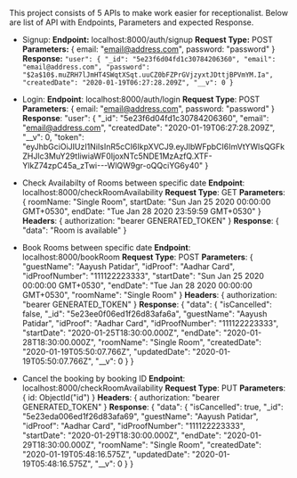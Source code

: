 This project consists of 5 APIs to make work easier for receptionalist. Below are list of API with Endpoints, Parameters and expected Response.

- Signup:
**Endpoint:**  localhost:8000/auth/signup
**Request Type:** POST
**Parameters:** {
    email: "email@address.com",
    password: "password"
}
**Response:**  `"user": {
        "_id": "5e23f6d04fd1c30784206360",
        "email": "email@address.com",
        "password": "$2a$10$.muZRH7lJmHT4SWqtXSqt.uuCZ0bFZPrGVjzyxtJDttjBPVmYM.Ia",
        "createdDate": "2020-01-19T06:27:28.209Z",
        "__v": 0
    }`

- Login: 
**Endpoint**: localhost:8000/auth/login
**Request Type**: POST
**Parameters**: {
    email: "email@address.com",
    password: "password"
}
**Response**:  "user": {
        "_id": "5e23f6d04fd1c30784206360",
        "email": "email@address.com",
        "createdDate": "2020-01-19T06:27:28.209Z",
        "__v": 0,
        "token":
        "eyJhbGciOiJIUzI1NiIsInR5cCI6IkpXVCJ9.eyJlbWFpbCI6ImVtYWlsQGFkZHJlc3MuY29tIiwiaWF0IjoxNTc5NDE1MzAzfQ.XTF-YlkZ74zpC45a_zTwi---WlQW9gr-oQQciYG6y40"
    }

- Check Availabilty of Rooms between specific date
**Endpoint**: localhost:8000/checkRoomAvailability
**Request Type**: GET
**Parameters**: {
    roomName: "Single Room",
    startDate: "Sun Jan 25 2020 00:00:00 GMT+0530",
    endDate: "Tue Jan 28 2020 23:59:59 GMT+0530"
}
**Headers**: {
    authorization: "bearer GENERATED_TOKEN"
}
**Response**:  { "data": "Room is available" }

- Book Rooms between specific date
**Endpoint**: localhost:8000/bookRoom
**Request Type**: POST
**Parameters**: {
	"guestName": "Aayush Patidar",
    "idProof": "Aadhar Card",
    "idProofNumber": "111122223333",
    "startDate": "Sun Jan 25 2020 00:00:00 GMT+0530",
    "endDate": "Tue Jan 28 2020 00:00:00 GMT+0530",
    "roomName": "Single Room"
}
**Headers**: {
    authorization: "bearer GENERATED_TOKEN"
}
**Response**:  { "data": {
        "isCancelled": false,
        "_id": "5e23ee0f06ed1f26d83afa6a",
        "guestName": "Aayush Patidar",
        "idProof": "Aadhar Card",
        "idProofNumber": "111122223333",
        "startDate": "2020-01-25T18:30:00.000Z",
        "endDate": "2020-01-28T18:30:00.000Z",
        "roomName": "Single Room",
        "createdDate": "2020-01-19T05:50:07.766Z",
        "updatedDate": "2020-01-19T05:50:07.766Z",
        "__v": 0
    }
}

- Cancel the booking by booking ID
**Endpoint**: localhost:8000/checkRoomAvailability
**Request Type**: PUT
**Parameters**: {
    id: ObjectId("id")
}
**Headers**: {
    authorization: "bearer GENERATED_TOKEN"
}
**Response**:  { "data": {
        "isCancelled": true,
        "_id": "5e23eda006ed1f26d83afa69",
        "guestName": "Aayush Patidar",
        "idProof": "Aadhar Card",
        "idProofNumber": "111122223333",
        "startDate": "2020-01-29T18:30:00.000Z",
        "endDate": "2020-01-29T18:30:00.000Z",
        "roomName": "Single Room",
        "createdDate": "2020-01-19T05:48:16.575Z",
        "updatedDate": "2020-01-19T05:48:16.575Z",
        "__v": 0
    }
}